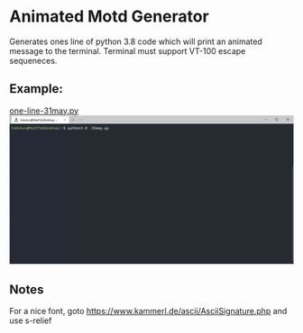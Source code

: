 # Animated Motd Generator
Generates ones line of python 3.8 code which will print an animated message to the terminal. Terminal must support VT-100 escape sequeneces.

## Example:
[one-line-31may.py](one-line-31may.py)
![Example Gif](demo.gif)

## Notes
For a nice font, goto https://www.kammerl.de/ascii/AsciiSignature.php and use s-relief